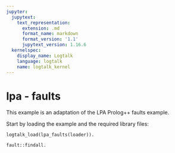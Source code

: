 ```yaml
---
jupyter:
  jupytext:
    text_representation:
      extension: .md
      format_name: markdown
      format_version: '1.1'
      jupytext_version: 1.16.6
  kernelspec:
    display_name: Logtalk
    language: logtalk
    name: logtalk_kernel
---
```


<!--
________________________________________________________________________

This file is part of Logtalk <https://logtalk.org/>  
SPDX-FileCopyrightText: 1998-2025 Paulo Moura <pmoura@logtalk.org>  
SPDX-License-Identifier: Apache-2.0

Licensed under the Apache License, Version 2.0 (the "License");
you may not use this file except in compliance with the License.
You may obtain a copy of the License at

    http://www.apache.org/licenses/LICENSE-2.0

Unless required by applicable law or agreed to in writing, software
distributed under the License is distributed on an "AS IS" BASIS,
WITHOUT WARRANTIES OR CONDITIONS OF ANY KIND, either express or implied.
See the License for the specific language governing permissions and
limitations under the License.
________________________________________________________________________
-->

# lpa - faults

This example is an adaptation of the LPA Prolog++ faults example.

Start by loading the example and the required library files:

```logtalk
logtalk_load(lpa_faults(loader)).
```

```logtalk
fault::findall.
```

<!--
Please answer all questions with yes or no.

The starter turns but the engine does not fire?   no.
The engine has difficulty starting?     yes.
The engine cuts out shortly after starting?     yes.

Location      : distributor
Possible Fault: Worn distributor brushes

No (more) explanations found.
true.
-->
